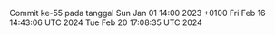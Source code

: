 Commit ke-55 pada tanggal Sun Jan 01 14:00 2023 +0100
Fri Feb 16 14:43:06 UTC 2024
Tue Feb 20 17:08:35 UTC 2024
